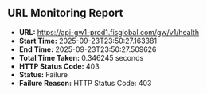 ## URL Monitoring Report

- **URL:** https://api-gw1-prod1.fisglobal.com/gw/v1/health
- **Start Time:** 2025-09-23T23:50:27.163381
- **End Time:** 2025-09-23T23:50:27.509626
- **Total Time Taken:** 0.346245 seconds
- **HTTP Status Code:** 403
- **Status:** Failure
- **Failure Reason:** HTTP Status Code: 403
